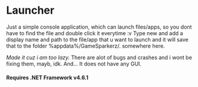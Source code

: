 # Launcher
Just a simple console application, which can launch files/apps, so you dont have to find the file and double click it everytime :v
Type new and add a display name and path to the file/app that u want to launch and it will save that to the folder %appdata%/GameSparkerz/. somewhere here.

*Made it cuz i am too lazy.* There are alot of bugs and crashes and i wont be fixing them, mayb, idk. And... It does not have any GUI.

#### Requires .NET Framework v4.6.1
